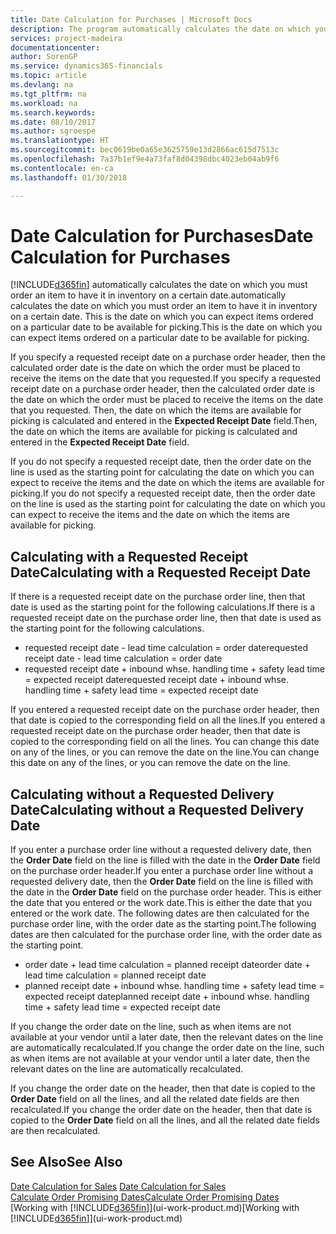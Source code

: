 ```yaml
---
title: Date Calculation for Purchases | Microsoft Docs
description: The program automatically calculates the date on which you must order an item to have it in inventory on a certain date. This is the date on which you can expect items ordered on a particular date to be available for picking.
services: project-madeira
documentationcenter: 
author: SorenGP
ms.service: dynamics365-financials
ms.topic: article
ms.devlang: na
ms.tgt_pltfrm: na
ms.workload: na
ms.search.keywords: 
ms.date: 08/10/2017
ms.author: sgroespe
ms.translationtype: HT
ms.sourcegitcommit: bec0619be0a65e3625759e13d2866ac615d7513c
ms.openlocfilehash: 7a37b1ef9e4a73faf8d04398dbc4023eb04ab9f6
ms.contentlocale: en-ca
ms.lasthandoff: 01/30/2018

---
```

# <a name="date-calculation-for-purchases"></a><span data-ttu-id="f92a2-104">Date Calculation for Purchases</span><span class="sxs-lookup"><span data-stu-id="f92a2-104">Date Calculation for Purchases</span></span>
[!INCLUDE[d365fin](includes/d365fin_md.md)] <span data-ttu-id="f92a2-105"> automatically calculates the date on which you must order an item to have it in inventory on a certain date.</span><span class="sxs-lookup"><span data-stu-id="f92a2-105">automatically calculates the date on which you must order an item to have it in inventory on a certain date.</span></span> <span data-ttu-id="f92a2-106">This is the date on which you can expect items ordered on a particular date to be available for picking.</span><span class="sxs-lookup"><span data-stu-id="f92a2-106">This is the date on which you can expect items ordered on a particular date to be available for picking.</span></span>  

<span data-ttu-id="f92a2-107">If you specify a requested receipt date on a purchase order header, then the calculated order date is the date on which the order must be placed to receive the items on the date that you requested.</span><span class="sxs-lookup"><span data-stu-id="f92a2-107">If you specify a requested receipt date on a purchase order header, then the calculated order date is the date on which the order must be placed to receive the items on the date that you requested.</span></span> <span data-ttu-id="f92a2-108">Then, the date on which the items are available for picking is calculated and entered in the **Expected Receipt Date** field.</span><span class="sxs-lookup"><span data-stu-id="f92a2-108">Then, the date on which the items are available for picking is calculated and entered in the **Expected Receipt Date** field.</span></span>  

<span data-ttu-id="f92a2-109">If you do not specify a requested receipt date, then the order date on the line is used as the starting point for calculating the date on which you can expect to receive the items and the date on which the items are available for picking.</span><span class="sxs-lookup"><span data-stu-id="f92a2-109">If you do not specify a requested receipt date, then the order date on the line is used as the starting point for calculating the date on which you can expect to receive the items and the date on which the items are available for picking.</span></span>  

## <a name="calculating-with-a-requested-receipt-date"></a><span data-ttu-id="f92a2-110">Calculating with a Requested Receipt Date</span><span class="sxs-lookup"><span data-stu-id="f92a2-110">Calculating with a Requested Receipt Date</span></span>  
<span data-ttu-id="f92a2-111">If there is a requested receipt date on the purchase order line, then that date is used as the starting point for the following calculations.</span><span class="sxs-lookup"><span data-stu-id="f92a2-111">If there is a requested receipt date on the purchase order line, then that date is used as the starting point for the following calculations.</span></span>  

- <span data-ttu-id="f92a2-112">requested receipt date - lead time calculation = order date</span><span class="sxs-lookup"><span data-stu-id="f92a2-112">requested receipt date - lead time calculation = order date</span></span>  
- <span data-ttu-id="f92a2-113">requested receipt date + inbound whse. handling time + safety lead time = expected receipt date</span><span class="sxs-lookup"><span data-stu-id="f92a2-113">requested receipt date + inbound whse. handling time + safety lead time = expected receipt date</span></span>  

<span data-ttu-id="f92a2-114">If you entered a requested receipt date on the purchase order header, then that date is copied to the corresponding field on all the lines.</span><span class="sxs-lookup"><span data-stu-id="f92a2-114">If you entered a requested receipt date on the purchase order header, then that date is copied to the corresponding field on all the lines.</span></span> <span data-ttu-id="f92a2-115">You can change this date on any of the lines, or you can remove the date on the line.</span><span class="sxs-lookup"><span data-stu-id="f92a2-115">You can change this date on any of the lines, or you can remove the date on the line.</span></span>  

## <a name="calculating-without-a-requested-delivery-date"></a><span data-ttu-id="f92a2-116">Calculating without a Requested Delivery Date</span><span class="sxs-lookup"><span data-stu-id="f92a2-116">Calculating without a Requested Delivery Date</span></span>  
<span data-ttu-id="f92a2-117">If you enter a purchase order line without a requested delivery date, then the **Order Date** field on the line is filled with the date in the **Order Date** field on the purchase order header.</span><span class="sxs-lookup"><span data-stu-id="f92a2-117">If you enter a purchase order line without a requested delivery date, then the **Order Date** field on the line is filled with the date in the **Order Date** field on the purchase order header.</span></span> <span data-ttu-id="f92a2-118">This is either the date that you entered or the work date.</span><span class="sxs-lookup"><span data-stu-id="f92a2-118">This is either the date that you entered or the work date.</span></span> <span data-ttu-id="f92a2-119">The following dates are then calculated for the purchase order line, with the order date as the starting point.</span><span class="sxs-lookup"><span data-stu-id="f92a2-119">The following dates are then calculated for the purchase order line, with the order date as the starting point.</span></span>  

- <span data-ttu-id="f92a2-120">order date + lead time calculation = planned receipt date</span><span class="sxs-lookup"><span data-stu-id="f92a2-120">order date + lead time calculation = planned receipt date</span></span>  
- <span data-ttu-id="f92a2-121">planned receipt date + inbound whse. handling time + safety lead time = expected receipt date</span><span class="sxs-lookup"><span data-stu-id="f92a2-121">planned receipt date + inbound whse. handling time + safety lead time = expected receipt date</span></span>  

<span data-ttu-id="f92a2-122">If you change the order date on the line, such as when items are not available at your vendor until a later date, then the relevant dates on the line are automatically recalculated.</span><span class="sxs-lookup"><span data-stu-id="f92a2-122">If you change the order date on the line, such as when items are not available at your vendor until a later date, then the relevant dates on the line are automatically recalculated.</span></span>  

<span data-ttu-id="f92a2-123">If you change the order date on the header, then that date is copied to the **Order Date** field on all the lines, and all the related date fields are then recalculated.</span><span class="sxs-lookup"><span data-stu-id="f92a2-123">If you change the order date on the header, then that date is copied to the **Order Date** field on all the lines, and all the related date fields are then recalculated.</span></span>  

## <a name="see-also"></a><span data-ttu-id="f92a2-124">See Also</span><span class="sxs-lookup"><span data-stu-id="f92a2-124">See Also</span></span>  
 <span data-ttu-id="f92a2-125">[Date Calculation for Sales](sales-date-calculation-for-sales.md) </span><span class="sxs-lookup"><span data-stu-id="f92a2-125">[Date Calculation for Sales](sales-date-calculation-for-sales.md) </span></span>  
 [<span data-ttu-id="f92a2-126">Calculate Order Promising Dates</span><span class="sxs-lookup"><span data-stu-id="f92a2-126">Calculate Order Promising Dates</span></span>](sales-how-to-calculate-order-promising-dates.md)  
 <span data-ttu-id="f92a2-127">[Working with [!INCLUDE[d365fin](includes/d365fin_md.md)]](ui-work-product.md)</span><span class="sxs-lookup"><span data-stu-id="f92a2-127">[Working with [!INCLUDE[d365fin](includes/d365fin_md.md)]](ui-work-product.md)</span></span>

